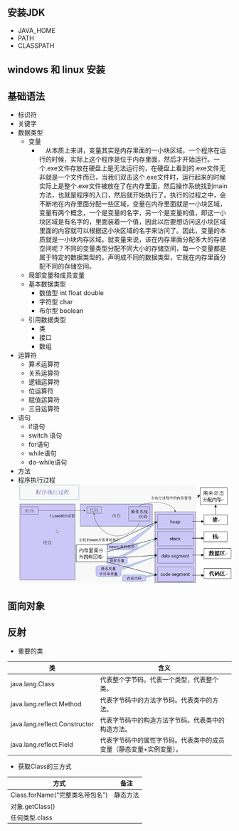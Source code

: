 
## 安装JDK
+ JAVA_HOME
+ PATH
+ CLASSPATH

## windows 和 linux 安装


## 基础语法
+ 标识符
+ 关键字
+ 数据类型
  + 变量
    + 　从本质上来讲，变量其实是内存里面的一小块区域，一个程序在运行的时候，实际上这个程序是位于内存里面，然后才开始运行。一个.exe文件存放在硬盘上是无法运行的，在硬盘上看到的.exe文件无非就是一个文件而已，当我们双击这个.exe文件时，运行起来的时候实际上是整个.exe文件被放在了在内存里面，然后操作系统找到main方法，也就是程序的入口，然后就开始执行了。执行的过程之中，会不断地在内存里面分配一些区域，变量在内存里面就是一小块区域，变量有两个概念，一个是变量的名字，另一个是变量的值，即这一小块区域是有名字的，里面装着一个值，因此以后要想访问这小块区域里面的内容就可以根据这小块区域的名字来访问了。因此，变量的本质就是一小块内存区域。就变量来说，该在内存里面分配多大的存储空间呢？不同的变量类型分配不同大小的存储空间，每一个变量都是属于特定的数据类型的，声明成不同的数据类型，它就在内存里面分配不同的存储空间。
  + 局部变量和成员变量
  + 基本数据类型
    + 数值型 int float double 
    + 字符型 char 
    + 布尔型 boolean
  + 引用数据类型
    + 类
    + 接口
    + 数组
+ 运算符
  + 算术运算符
  + 关系运算符
  + 逻辑运算符
  + 位运算符
  + 赋值运算符
  + 三目运算符
+ 语句
  + if语句
  + switch 语句
  + for语句
  + while语句
  + do-while语句
+ 方法
+ 程序执行过程
  ![1](./img/1.png )

## 面向对象


## 反射

+ 重要的类

| 类| 	含义| 
|  ----  | ----  |
| java.lang.Class| 	代表整个字节码。代表一个类型，代表整个类。| 
| java.lang.reflect.Method| 	代表字节码中的方法字节码。代表类中的方法。| 
| java.lang.reflect.Constructor| 	代表字节码中的构造方法字节码。代表类中的构造方法。| 
| java.lang.reflect.Field| 	代表字节码中的属性字节码。代表类中的成员变量（静态变量+实例变量）。| 


+ 获取Class的三方式

|方式 |	备注 |
|  ----  | ----  |
|Class.forName(“完整类名带包名”) |	静态方法 |
|对象.getClass() |
|任何类型.class	 |
